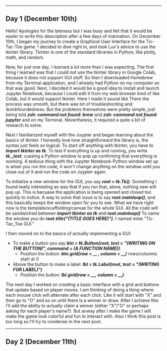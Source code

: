 
---
Day 1 (December 10th) 
---
  Hello! Apologies for the lateness but I was busy and felt that it would be easier to write this description after a few days of marination. On December 10th, I began my journey to create a Graphical User Interface for the Tic-Tac-Toe game. I decided to dive right in, and took Lux's advice to use the tkinter library. Tkinter is one of the standard libraries in Python, like plotly, math, and random. 

  Now, for just one day, I learned a lot more than I was expecting. The first thing I learned was that I could not use the tkinter library in Google Colab, because it does not support GUI stuff. So then I downloaded Homebrew from my Terminal application, and I already had Python on my computer so that was good. Next, I decided it would be a good idea to install and launch Jupyter Notebook, because I could edit it from my web browser kind of like Colab, but it would support tkinter. Here I made it sound like There the process was smooth, but there was lot of troubleshooting and dumbfoundedness. But the problems themselves were pretty simple, just being told ***zsh: command not found: brew*** and ***zsh: command not found: jupyter*** and on my Terminal. Nevertheless, it required a quite a bit of research to solve.   
  
  Next I familiarized myself with the Juypter and began learning about the basics of tkinter. I honestly love how straightforward the library is, the syntax just feels so logical. To start off anything with tkinter, you have to ***import tkinter as tk***. To test if everything is up and running, you write ***tk._test***, cuasing a Python window to pop up confirming that everything is working. A tedious thing with the Jupyter Notebook-Python window set up is when you run the code, it won't change anything on the window until you close out of it and run the code on Juypter again.  
  
  To initialize a new window for the GUI, you say ***root = tk.Tk()***. Something I found really interesting as was that if you run that, alone, nothing new will pop up. This is becuase the application is being opened and closed too quickly to notice. A way to solve that issue is to say ***root.mainloop()***, and this basically keeps the window open for you to see. What we have right now is the template/scaffolding/canvas for the whole GUI. All the code will be sandwiched between ***import tkinter as tk*** and ***root.mainloop()*** To name the window you do ***root.title("(TITLE GOES HERE)")***. I named mine "Tic-Tac_Toe GUI."
  
  I then moved on to the basics of actually implementing a GUI: 
  - To make a button you say ***btn = tk.Button(root, text = "(WRITING ON THE BUTTON)", command = (A FUNCTION NAME))***.
      - Position the button: ***btn.grid(row = __ , column = __)*** rows/columns start at 0
  - Above the button to make a label: ***lbl = tk.Label(root, text = "(WRITING FOR LABEL)")***
      - Position the button: ***lbl.grid(row = __, column = __)***

The next day I worked on creating a basic interface with a grid and buttons that update based on player moves. I am thinking of doing a thing where each mouse click will alternate after each click. Like it will start with "X" and then go to "O" and so on until there is a winner or draw. After I achieve this I'll add the ability to actually claim a winner (either "X"/"O" or perhaps asking for each player's name?). But anway after I make the game I will make the game look colorful and fun to interact with. Also I think this post is too long so I'll try to condense in the next post. 

---
Day 2 (December 11th)
---
